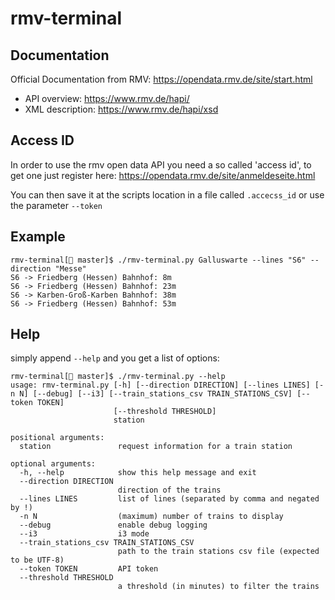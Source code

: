 # rmv-terminal

## Documentation
Official Documentation from RMV: https://opendata.rmv.de/site/start.html
+ API overview: https://www.rmv.de/hapi/
+ XML description:  https://www.rmv.de/hapi/xsd

## Access ID
In order to use the rmv open data API you need a so called 'access id', to get one just register here:
https://opendata.rmv.de/site/anmeldeseite.html

You can then save it at the scripts location in a file called `.accecss_id` or use the parameter `--token`

## Example

    rmv-terminal[ master]$ ./rmv-terminal.py Galluswarte --lines "S6" --direction "Messe"
    S6 -> Friedberg (Hessen) Bahnhof: 8m
    S6 -> Friedberg (Hessen) Bahnhof: 23m
    S6 -> Karben-Groß-Karben Bahnhof: 38m
    S6 -> Friedberg (Hessen) Bahnhof: 53m

## Help

simply append ```--help``` and you get a list of options:

    rmv-terminal[ master]$ ./rmv-terminal.py --help
    usage: rmv-terminal.py [-h] [--direction DIRECTION] [--lines LINES] [-n N] [--debug] [--i3] [--train_stations_csv TRAIN_STATIONS_CSV] [--token TOKEN]
                           [--threshold THRESHOLD]
                           station
    
    positional arguments:
      station               request information for a train station
    
    optional arguments:
      -h, --help            show this help message and exit
      --direction DIRECTION
                            direction of the trains
      --lines LINES         list of lines (separated by comma and negated by !)
      -n N                  (maximum) number of trains to display
      --debug               enable debug logging
      --i3                  i3 mode
      --train_stations_csv TRAIN_STATIONS_CSV
                            path to the train stations csv file (expected to be UTF-8)
      --token TOKEN         API token
      --threshold THRESHOLD
                            a threshold (in minutes) to filter the trains
